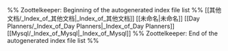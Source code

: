 %% Zoottelkeeper: Beginning of the autogenerated index file list  %%
 [[其他文档/_Index_of_其他文档|_Index_of_其他文档]]
 [[未命名|未命名]]
 [[Day Planners/_Index_of_Day Planners|_Index_of_Day Planners]]
 [[Mysql/_Index_of_Mysql|_Index_of_Mysql]]
%% Zoottelkeeper: End of the autogenerated index file list  %%

